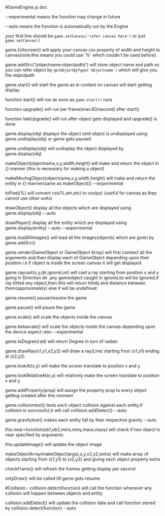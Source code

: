 #GameEngine.js doc

--experimental means the function may change in future

--auto means the function is automatically run by the Engine

your first line should be `game.setCanvas('refer canvas here')` or just `game.setCanvas()`

game.fullscreen() will apply your canvas css property of width and height to canvas(note:this means you could use '%' which couldn't be used before)

game.addSrc('{objectname:objectpath}') will store object name and path so you can refer object by `getObjectByType('objectname')` which will give you the objectpath

game.start() will start the game as in content on canvas will start getting display

function start() will run as soon as `game.start()` runs

function upgrade() will run per frame(max:60/second) after start()

function lateUpgrade() will run after object gets displayed and upgrade() is done 

game.display(obj) displays the object until object is undisplayed using game.undisplay(obj) or game gets paused

game.undisplay(obj) will undisplay the object displayed by game.display(obj)

makeObject(objectname,x,y,width,height) will make and return the object in {} manner (this is necessary for making a object)

makeMovingObject(objectname,x,y,width,height) will make and return the entity in {} manner(same as makeObject()) --experimental

toPixel(%) will convert css(%,em,etc) to css(px) (useful for canvas as they cannot use other units)

drawObject() display all the objects which are displayed using game.display(obj) --auto

drawPlayer() display all the entity which are displayed using game.display(entity) --auto --experimental

game.loadAllImages() will load all the images(objects) which are given by game.addSrc()

game.render(GameObject or GameObject Array) will first connect all the arguments and then display each of GameObject depending upon their position i.e if object is inside the screen canvas it will get displayed

game.raycast(x,y,dir,ignoreList) will cast a ray starting from position x and y going in Direction dir ,any gameobject caught in ignoreList will be ignored,if ray hitted any object,then this will return hitobj and distance between them(approximately) else it will be undefined

game.resume() pause/resume the game

game.pause() will pause the game

game.scale() will scale the objects inside the canvas

game.betascale() will scale the objects inside the canvas depending upon the device aspect ratio  --experimental

game.toDegree(rad) will return Degree in turn of radian

game.drawRay(x1,y1,x2,y2) will draw a ray(Line) starting from (x1,y1) ending at (x2,y2)

game.lookAt(x,y) will make the screen translate to position x and y

game.lookRelativeAt(x,y) will relatively make the screen translate to position x and y

game.addProperty(prop) will assign the property prop to every object getting created after this moment

game.collisiontest() tests each object collision against each entity,if collision is successful,it will call collision.addDetect()
--auto

game.gravitytest() makes each entity fall by their respective gravity --auto

this.near=function(ob1,ob2,minx,miny,maxx,maxy) will check if two object is near specified by arguments

this.updateImage() will update the object image

makeObjectArray(makeObject(args),x,y,x2,y2,extra) will make array of objects starting from (x1,y1) to (x2,y2) and giving each object property extra

checkFrame() will refresh the frames getting display per second 

onlyDraw() will be called till game gets resume

#Collision:-
collision.detect(function) will call the function whenever any collision will happen between objects and entity

collision.addDetect() will update the collision data and call function stored by collision.detect(function) --auto



